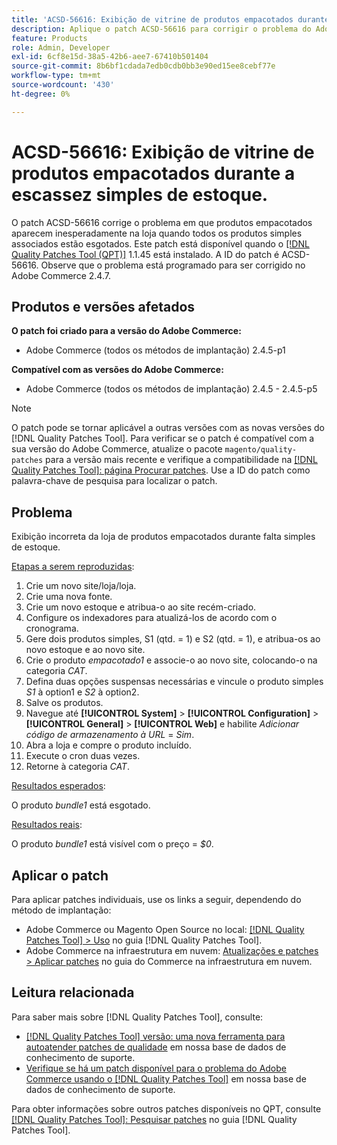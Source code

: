 ```yaml
---
title: 'ACSD-56616: Exibição de vitrine de produtos empacotados durante a escassez simples de estoque'
description: Aplique o patch ACSD-56616 para corrigir o problema do Adobe Commerce em que os produtos empacotados aparecem inesperadamente na loja quando todos os produtos simples associados estão esgotados.
feature: Products
role: Admin, Developer
exl-id: 6cf8e15d-38a5-42b6-aee7-67410b501404
source-git-commit: 8b6bf1cdada7edb0cdb0bb3e90ed15ee8cebf77e
workflow-type: tm+mt
source-wordcount: '430'
ht-degree: 0%

---
```


# ACSD-56616: Exibição de vitrine de produtos empacotados durante a escassez simples de estoque.

O patch ACSD-56616 corrige o problema em que produtos empacotados aparecem inesperadamente na loja quando todos os produtos simples associados estão esgotados. Este patch está disponível quando o [[!DNL Quality Patches Tool (QPT)]](/help/announcements/adobe-commerce-announcements/magento-quality-patches-released-new-tool-to-self-serve-quality-patches.md) 1.1.45 está instalado. A ID do patch é ACSD-56616. Observe que o problema está programado para ser corrigido no Adobe Commerce 2.4.7.

## Produtos e versões afetados

**O patch foi criado para a versão do Adobe Commerce:**

* Adobe Commerce (todos os métodos de implantação) 2.4.5-p1

**Compatível com as versões do Adobe Commerce:**

* Adobe Commerce (todos os métodos de implantação) 2.4.5 - 2.4.5-p5

>[!NOTE]
>
>O patch pode se tornar aplicável a outras versões com as novas versões do [!DNL Quality Patches Tool]. Para verificar se o patch é compatível com a sua versão do Adobe Commerce, atualize o pacote `magento/quality-patches` para a versão mais recente e verifique a compatibilidade na [[!DNL Quality Patches Tool]: página Procurar patches](https://experienceleague.adobe.com/tools/commerce-quality-patches/index.html). Use a ID do patch como palavra-chave de pesquisa para localizar o patch.

## Problema

Exibição incorreta da loja de produtos empacotados durante falta simples de estoque.

<u>Etapas a serem reproduzidas</u>:

1. Crie um novo site/loja/loja.
1. Crie uma nova fonte.
1. Crie um novo estoque e atribua-o ao site recém-criado.
1. Configure os indexadores para atualizá-los de acordo com o cronograma.
1. Gere dois produtos simples, S1 (qtd. = 1) e S2 (qtd. = 1), e atribua-os ao novo estoque e ao novo site.
1. Crie o produto *empacotado1* e associe-o ao novo site, colocando-o na categoria *CAT*.
1. Defina duas opções suspensas necessárias e vincule o produto simples *S1* à option1 e *S2* à option2.
1. Salve os produtos.
1. Navegue até **[!UICONTROL System]** > **[!UICONTROL Configuration]** > **[!UICONTROL General]** > **[!UICONTROL Web]** e habilite *Adicionar código de armazenamento à URL* = *Sim*.
1. Abra a loja e compre o produto incluído.
1. Execute o cron duas vezes.
1. Retorne à categoria *CAT*.

<u>Resultados esperados</u>:

O produto *bundle1* está esgotado.

<u>Resultados reais</u>:

O produto *bundle1* está visível com o preço = *$0*.

## Aplicar o patch

Para aplicar patches individuais, use os links a seguir, dependendo do método de implantação:

* Adobe Commerce ou Magento Open Source no local: [[!DNL Quality Patches Tool] > Uso](https://experienceleague.adobe.com/docs/commerce-operations/tools/quality-patches-tool/usage.html) no guia [!DNL Quality Patches Tool].
* Adobe Commerce na infraestrutura em nuvem: [Atualizações e patches > Aplicar patches](https://experienceleague.adobe.com/docs/commerce-cloud-service/user-guide/develop/upgrade/apply-patches.html) no guia do Commerce na infraestrutura em nuvem.

## Leitura relacionada

Para saber mais sobre [!DNL Quality Patches Tool], consulte:

* [[!DNL Quality Patches Tool] versão: uma nova ferramenta para autoatender patches de qualidade](/help/announcements/adobe-commerce-announcements/magento-quality-patches-released-new-tool-to-self-serve-quality-patches.md) em nossa base de dados de conhecimento de suporte.
* [Verifique se há um patch disponível para o problema do Adobe Commerce usando o [!DNL Quality Patches Tool]](/help/support-tools/patches-available-in-qpt-tool/check-patch-for-magento-issue-with-magento-quality-patches.md) em nossa base de dados de conhecimento de suporte.

Para obter informações sobre outros patches disponíveis no QPT, consulte [[!DNL Quality Patches Tool]: Pesquisar patches](https://experienceleague.adobe.com/tools/commerce-quality-patches/index.html) no guia [!DNL Quality Patches Tool].
